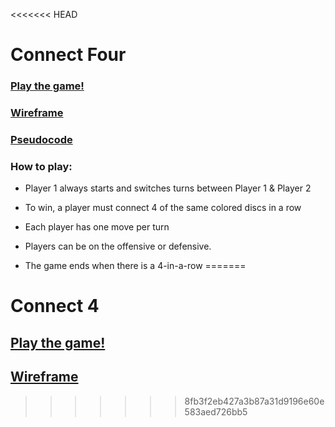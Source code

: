 <<<<<<< HEAD
# Connect Four
### [Play the game!](https://eclectic-torrone-49648b.netlify.app/)
### [Wireframe](https://whimsical.com/connect-four-6aFKyW3WMR46TNWLzs4zeL)
### [Pseudocode](https://docs.google.com/document/d/1fxy-XN8DAQftyQYO9HyK8wmRcEELcjvsvfvY1UzE87k/edit?usp=sharing)


### How to play:
*  Player 1 always starts and switches turns between Player 1 & Player 2

 *  To win, a player must connect 4 of the same colored discs in a row

*  Each player has one move per turn

*  Players can be on the offensive or defensive.

*  The game ends when there is a 4-in-a-row
=======
# Connect 4

## [Play the game!](https://eclectic-torrone-49648b.netlify.app/)
## [Wireframe](https://whimsical.com/connect-four-6aFKyW3WMR46TNWLzs4zeL)
>>>>>>> 8fb3f2eb427a3b87a31d9196e60e583aed726bb5
